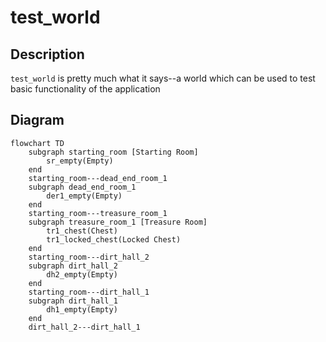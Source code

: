 # test_world

## Description

`test_world` is pretty much what it says--a world which can be used to test basic functionality
of the application

## Diagram

```mermaid
flowchart TD
    subgraph starting_room [Starting Room]
        sr_empty(Empty)
    end
    starting_room---dead_end_room_1
    subgraph dead_end_room_1
        der1_empty(Empty)
    end
    starting_room---treasure_room_1
    subgraph treasure_room_1 [Treasure Room]
        tr1_chest(Chest)
        tr1_locked_chest(Locked Chest)
    end
    starting_room---dirt_hall_2
    subgraph dirt_hall_2
        dh2_empty(Empty)
    end
    starting_room---dirt_hall_1
    subgraph dirt_hall_1
        dh1_empty(Empty)
    end
    dirt_hall_2---dirt_hall_1
```